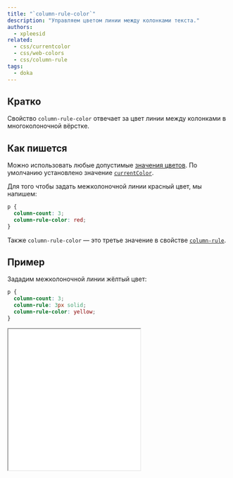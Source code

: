 ```yaml
---
title: "`column-rule-color`"
description: "Управляем цветом линии между колонками текста."
authors:
  - xpleesid
related:
  - css/currentcolor
  - css/web-colors
  - css/column-rule
tags:
  - doka
---
```


## Кратко

Свойство `column-rule-color` отвечает за цвет линии между колонками в многоколоночной вёрстке.

## Как пишется

Можно использовать любые допустимые [значения цветов](/css/web-colors/). По умолчанию установлено значение [`currentColor`](/css/currentcolor/).

Для того чтобы задать межколоночной линии красный цвет, мы напишем:

```css
p {
  column-count: 3;
  column-rule-color: red;
}
```

Также `column-rule-color` — это третье значение в свойстве [`column-rule`](/css/column-rule/).

## Пример

Зададим межколоночной линии жёлтый цвет:

```css
p {
  column-count: 3;
  column-rule: 3px solid;
  column-rule-color: yellow;
}
```

<iframe title="Пример для свойства column-rule-color" src="demos/basic/" height="320"></iframe>
